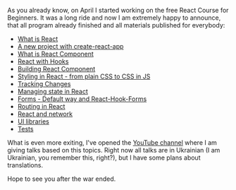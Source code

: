 As you already know, on April I started working on the free React Course for Beginners. It was a long ride and now I am extremely happy to announce, that all program already finished and all materials published for everybody:

- [What is React](https://drag13.io/react-learning-course-short/react-intro)
- [A new project with create-react-app](https://drag13.io/react-learning-course-short/react-cra)
- [What is React Component](https://drag13.io/react-learning-course-short/react-components)
- [React with Hooks](https://drag13.io/react-learning-course-short/react-hooks)
- [Building React Component](https://drag13.io/react-learning-course-short/react-new-component)
- [Styling in React - from plain CSS to CSS in JS](https://drag13.io/react-learning-course-short/react-styling)
- [Tracking Changes](https://drag13.io/react-learning-course-short/react-change-detection)
- [Managing state in React](https://drag13.io/react-learning-course-short/react-state-management)
- [Forms - Default way and React-Hook-Forms](https://drag13.io/react-learning-course-short/react-forms)
- [Routing in React](https://drag13.io/react-learning-course-short/react-router)
- [React and network](https://drag13.io/react-learning-course-short/react-network)
- [UI libraries](https://drag13.io/react-learning-course-short/react-ui-lib)
- [Tests](https://drag13.io/react-learning-course-short/react-testing)

What is even more exiting, I've opened the [YouTube channel](https://www.youtube.com/channel/UCg-txtmOEQ8BniR8008O1mA) where I am giving talks based on this topics. Right now all talks are in Ukrainian (I am Ukrainian, you remember this, right?), but I have some plans about translations.

Hope to see you after the war ended.